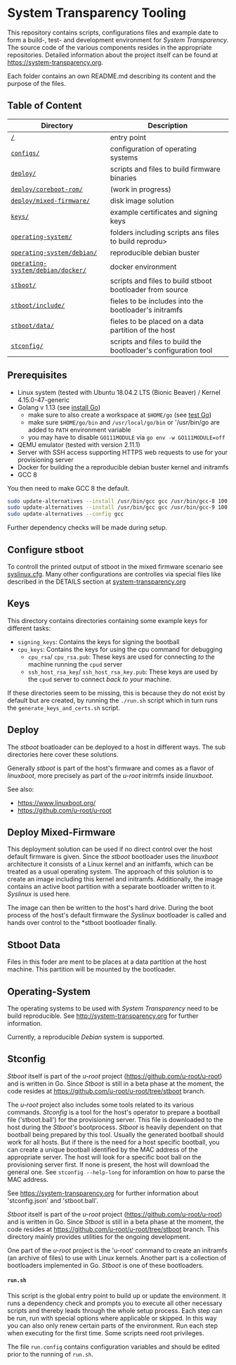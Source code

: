 # System Transparency Tooling

This repository contains scripts, configurations files and example date to form a build-, test- and development environment for _System Transparency_.
The source code of the various components resides in the appropriate repositories. Detailed information about the project itself can be found at https://system-transparency.org.

Each folder contains an own README.md describing its content and the purpose of the files.

## Table of Content

| Directory                                                                                           | Description                                                    |
| --------------------------------------------------------------------------------------------------- | -------------------------------------------------------------- |
| [`/`](#scripts)                                                                                     | entry point                                                    |
| [`configs/`](configs/#configs)                                                                      | configuration of operating systems                             |
| [`deploy/`](deploy/#deploy)                                                                         | scripts and files to build firmware binaries                   |
| [`deploy/coreboot-rom/`](deploy/coreboot-rom/#deploy-coreboot-rom)                                  | (work in progress)                                             |
| [`deploy/mixed-firmware/`](deploy/mixed-firmware/#deploy-mixed-firmware)                            | disk image solution                                            |
| [`keys/`](keys/#keys)                                                                               | example certificates and signing keys                          |
| [`operating-system/`](operating-system/#operating-system)                                           | folders including scripts ans files to build reprodu>          |
| [`operating-system/debian/`](operating-system/debian/#operating-system-debian)                      | reproducible debian buster                                     |
| [`operating-system/debian/docker/`](operating-system/debian/docker/#operating-system-debian-docker) | docker environment                                             |
| [`stboot/`](stboot/#stboot)                                                                         | scripts and files to build stboot bootloader from source       |
| [`stboot/include/`](stboot/include/#stboot-include)                                                 | fieles to be includes into the bootloader's initramfs          |
| [`stboot/data/`](stboot/data/#stboot-data)                                                          | fieles to be placed on a data partition of the host            |
| [`stconfig/`](stconfig/#stconfig)                                                                   | scripts and files to build the bootloader's configuration tool |

## Prerequisites

* Linux system (tested with Ubuntu 18.04.2 LTS (Bionic Beaver) / Kernel 4.15.0-47-generic
* Golang v 1.13 (see [install Go](https://golang.org/doc/install#install))
	* make sure to also create a workspace at `$HOME/go` (see [test Go](https://golang.org/doc/install#testing))
	* make sure `$HOME/go/bin` and `/usr/local/go/bin` or '/usr/bin/go are added to `PATH` environment variable
    * you may have to disable `GO111MODULE` via `go env -w GO111MODULE=off`
* QEMU emulator (tested with version 2.11.1)
* Server with SSH access supporting HTTPS web requests to use for your provisioning server
* Docker for building the a reproducible debian buster kernel and initramfs
* GCC 8


You then need to make GCC 8 the default.

```bash
sudo update-alternatives --install /usr/bin/gcc gcc /usr/bin/gcc-8 100 --slave /usr/bin/g++ g++ /usr/bin/g++-8
sudo update-alternatives --install /usr/bin/gcc gcc /usr/bin/gcc-9 100 --slave /usr/bin/g++ g++ /usr/bin/g++-9
sudo update-alternatives --config gcc
```

Further dependency checks will be made during setup.

## Configure stboot
To controll the printed output of stboot in the mixed firmware scenario see [syslinux.cfg](deploy/mixed-firmware/#syslinux.cfg). Many other configurations are controlles via special files like described in the DETAILS section at [system-transparency.org](https://www.system-transparency.org/)

## Keys

This directory contains directories containing some example keys for different tasks:

- `signing_keys`: Contains the keys for signing the bootball
- `cpu_keys`: Contains the keys for using the cpu command for debugging
  - `cpu_rsa`/ `cpu_rsa.pub`: These keys are used for connecting _to_ the machine running the `cpud` server
  - `ssh_host_rsa_key`/ `ssh_host_rsa_key.pub`: These keys are used by the `cpud` server to connect _back to your_ machine.

If these directories seem to be missing, this is because they do not exist by default but are created, by running the `./run.sh` script which in turn runs the `generate_keys_and_certs.sh` script.

## Deploy

The _stboot_ boatloader can be deployed to a host in different ways. The sub directories here cover these solutions.

Generally _stboot_ is part of the host's firmware and comes as a flavor of _linuxboot_, more precisely as part of the _u-root_ initrmfs inside _linuxboot_.

See also:

- https://www.linuxboot.org/
- https://github.com/u-root/u-root

## Deploy Mixed-Firmware

This deployment solution can be used if no direct control over the host default firmware is given. Since the _stboot_ bootloader uses the _linuxboot_ architecture it consists of a Linux kernel and an initfamfs, which can be treated as a usual operating system. The approach of this solution is to create an image including this kernel and initramfs. Additionally, the image contains an active boot partition with a separate bootloader written to it. _Syslinux_ is used here.

The image can then be written to the host's hard drive. During the boot process of the host's default firmware the _Syslinux_ bootloader is called and hands over control to the \*stboot bootloader finally.


## Stboot Data

Files in this foder are ment to be places at a data partition at the host machine. This partition will be mounted by the bootloader.


## Operating-System

The operating systems to be used with _System Transparency_ need to be build reproducible. See http://system-transparency.org for further information.

Currently, a reproducible _Debian_ system is supported.


## Stconfig

_Stboot_ itself is part of the _u-root_ project (https://github.com/u-root/u-root) and is written in Go. Since _Stboot_ is still in a beta phase at the moment, the code resides at https://github.com/u-root/u-root/tree/stboot branch.

The _u-root_ project also includes some tools related to its various commands. _Stconfig_ is a tool for the host's operator to prepare a bootball file ('stboot.ball') for the provisioning server. This file is downloaded to the host during the _Stboot's_ bootprocess. _Stboot_ is heavily dependent on that bootball being prepared by this tool.
Usually the generated bootball should work for all hosts. But if there is the need for a host specific bootball, you can create a unique bootball identified by the MAC address of the appropriate server. The host will look for a specific boot ball on the provisioning server first. If none is present, the host will download the general one. See `stconfig --help-long` for inforamtion on how to parse the MAC address.

See https://system-transparency.org for further information about 'stconfig.json' and 'stboot.ball'.



_Stboot_ itself is part of the _u-root_ project (https://github.com/u-root/u-root) and is written in Go. Since _Stboot_ is still in a beta phase at the moment, the code resides at https://github.com/u-root/u-root/tree/stboot branch. This directory mainly provides utilities for the ongoing development.

One part of the _u-root_ project is the 'u-root' command to create an initramfs (an archive of files) to use with Linux kernels. Another part is a collection of bootloaders implemented in Go. _Stboot_ is one of these bootloaders.

#### `run.sh`

This script is the global entry point to build up or update the environment.
It runs a dependency check and prompts you to execute all other necessary scripts and thereby leads through the whole setup process. Each step can be run, run with special options where applicable or skipped. In this way you can also only renew certain parts of the environment.
Run each step when executing for the first time. Some scripts need root privileges.

The file `run.config` contains configuration variables and should be edited prior to the running of `run.sh`.

